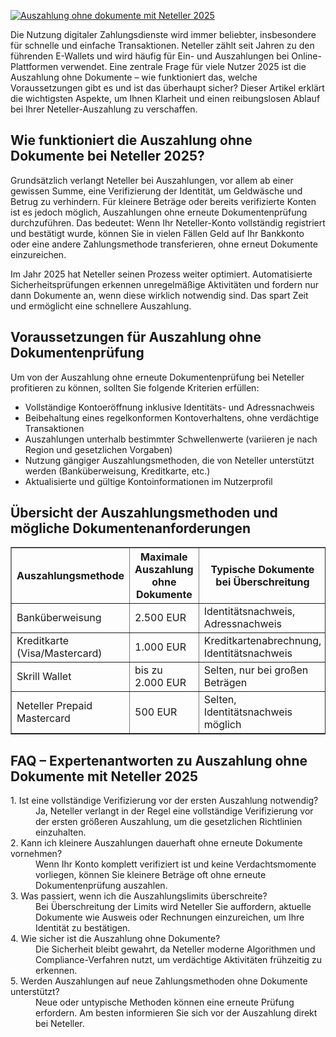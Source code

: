 [![Auszahlung ohne dokumente mit Neteller 2025](https://123-caf.pages.dev/gitsignup.png)](https://vrmoo.ru/Bt82HjjY)

<div>     <p>Die Nutzung digitaler Zahlungsdienste wird immer beliebter, insbesondere für schnelle und einfache Transaktionen. Neteller zählt seit Jahren zu den führenden E-Wallets und wird häufig für Ein- und Auszahlungen bei Online-Plattformen verwendet. Eine zentrale Frage für viele Nutzer 2025 ist die Auszahlung ohne Dokumente – wie funktioniert das, welche Voraussetzungen gibt es und ist das überhaupt sicher? Dieser Artikel erklärt die wichtigsten Aspekte, um Ihnen Klarheit und einen reibungslosen Ablauf bei Ihrer Neteller-Auszahlung zu verschaffen.</p>        <h2>Wie funktioniert die Auszahlung ohne Dokumente bei Neteller 2025?</h2>     <p>Grundsätzlich verlangt Neteller bei Auszahlungen, vor allem ab einer gewissen Summe, eine Verifizierung der Identität, um Geldwäsche und Betrug zu verhindern. Für kleinere Beträge oder bereits verifizierte Konten ist es jedoch möglich, Auszahlungen ohne erneute Dokumentenprüfung durchzuführen. Das bedeutet: Wenn Ihr Neteller-Konto vollständig registriert und bestätigt wurde, können Sie in vielen Fällen Geld auf Ihr Bankkonto oder eine andere Zahlungsmethode transferieren, ohne erneut Dokumente einzureichen.</p>     <p>Im Jahr 2025 hat Neteller seinen Prozess weiter optimiert. Automatisierte Sicherheitsprüfungen erkennen unregelmäßige Aktivitäten und fordern nur dann Dokumente an, wenn diese wirklich notwendig sind. Das spart Zeit und ermöglicht eine schnellere Auszahlung.</p>        <h2>Voraussetzungen für Auszahlung ohne Dokumentenprüfung</h2>     <p>Um von der Auszahlung ohne erneute Dokumentenprüfung bei Neteller profitieren zu können, sollten Sie folgende Kriterien erfüllen:</p>     <ul>       <li>Vollständige Kontoeröffnung inklusive Identitäts- und Adressnachweis</li>       <li>Beibehaltung eines regelkonformen Kontoverhaltens, ohne verdächtige Transaktionen</li>       <li>Auszahlungen unterhalb bestimmter Schwellenwerte (variieren je nach Region und gesetzlichen Vorgaben)</li>       <li>Nutzung gängiger Auszahlungsmethoden, die von Neteller unterstützt werden (Banküberweisung, Kreditkarte, etc.)</li>       <li>Aktualisierte und gültige Kontoinformationen im Nutzerprofil</li>     </ul>        <h2>Übersicht der Auszahlungsmethoden und mögliche Dokumentenanforderungen</h2>     <table border="1" cellpadding="8" cellspacing="0">       <thead>         <tr>           <th>Auszahlungsmethode</th>           <th>Maximale Auszahlung ohne Dokumente</th>           <th>Typische Dokumente bei Überschreitung</th>           <th>Bearbeitungszeit</th>         </tr>       </thead>       <tbody>         <tr>           <td>Banküberweisung</td>           <td>2.500 EUR</td>           <td>Identitätsnachweis, Adressnachweis</td>           <td>1–3 Werktage</td>         </tr>         <tr>           <td>Kreditkarte (Visa/Mastercard)</td>           <td>1.000 EUR</td>           <td>Kreditkartenabrechnung, Identitätsnachweis</td>           <td>24 Stunden bis 2 Werktage</td>         </tr>         <tr>           <td>Skrill Wallet</td>           <td>bis zu 2.000 EUR</td>           <td>Selten, nur bei großen Beträgen</td>           <td>sofort bis 24 Stunden</td>         </tr>         <tr>           <td>Neteller Prepaid Mastercard</td>           <td>500 EUR</td>           <td>Selten, Identitätsnachweis möglich</td>           <td>sofort</td>         </tr>       </tbody>     </table>        <h2>FAQ – Expertenantworten zu Auszahlung ohne Dokumente mit Neteller 2025</h2>     <dl>       <dt>1. Ist eine vollständige Verifizierung vor der ersten Auszahlung notwendig?</dt>       <dd>Ja, Neteller verlangt in der Regel eine vollständige Verifizierung vor der ersten größeren Auszahlung, um die gesetzlichen Richtlinien einzuhalten.</dd>          <dt>2. Kann ich kleinere Auszahlungen dauerhaft ohne erneute Dokumente vornehmen?</dt>       <dd>Wenn Ihr Konto komplett verifiziert ist und keine Verdachtsmomente vorliegen, können Sie kleinere Beträge oft ohne erneute Dokumentenprüfung auszahlen.</dd>          <dt>3. Was passiert, wenn ich die Auszahlungslimits überschreite?</dt>       <dd>Bei Überschreitung der Limits wird Neteller Sie auffordern, aktuelle Dokumente wie Ausweis oder Rechnungen einzureichen, um Ihre Identität zu bestätigen.</dd>          <dt>4. Wie sicher ist die Auszahlung ohne Dokumente?</dt>       <dd>Die Sicherheit bleibt gewahrt, da Neteller moderne Algorithmen und Compliance-Verfahren nutzt, um verdächtige Aktivitäten frühzeitig zu erkennen.</dd>          <dt>5. Werden Auszahlungen auf neue Zahlungsmethoden ohne Dokumente unterstützt?</dt>       <dd>Neue oder untypische Methoden können eine erneute Prüfung erfordern. Am besten informieren Sie sich vor der Auszahlung direkt bei Neteller.</dd>     </dl>   </div>